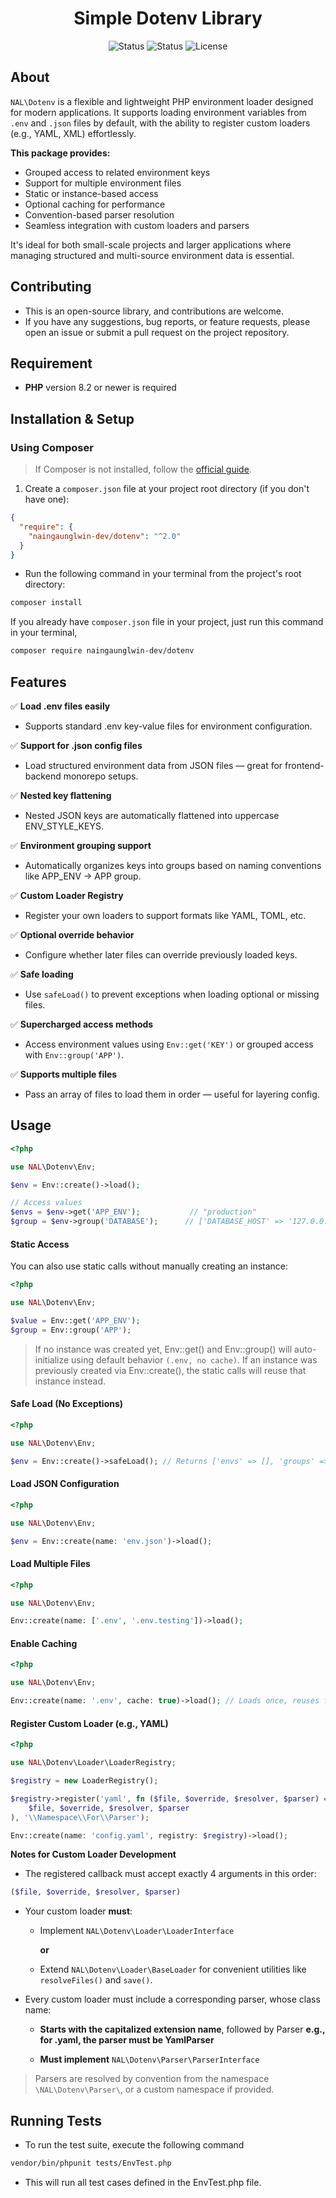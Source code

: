 <div align="center">

# Simple Dotenv Library
![Status](https://img.shields.io/badge/test-pass-green)
![Status](https://img.shields.io/badge/coverage-100%25-green)
![License](https://img.shields.io/badge/license-MIT-blue.svg)

</div>

## About
`NAL\Dotenv` is a flexible and lightweight PHP environment loader designed for modern applications.
It supports loading environment variables from `.env` and `.json` files by default, with the ability to register custom loaders (e.g., YAML, XML) effortlessly.

**This package provides:**

- Grouped access to related environment keys
- Support for multiple environment files
- Static or instance-based access
- Optional caching for performance
- Convention-based parser resolution
- Seamless integration with custom loaders and parsers

It's ideal for both small-scale projects and larger applications where managing structured and multi-source environment data is essential.

## Contributing
- This is an open-source library, and contributions are welcome.
- If you have any suggestions, bug reports, or feature requests, please open an issue or submit a pull request on the project repository.

## Requirement
- **PHP** version 8.2 or newer is required

## Installation & Setup

### Using Composer
> If Composer is not installed, follow the [official guide](https://getcomposer.org/download/).

1. Create a `composer.json` file at your project root directory (if you don't have one):
```json
{
  "require": {
    "naingaunglwin-dev/dotenv": "^2.0"
  }
}
```

- Run the following command in your terminal from the project's root directory:
```bash
composer install
```

If you already have `composer.json` file in your project, just run this command in your terminal,
```bash
composer require naingaunglwin-dev/dotenv
```

## Features
✅ **Load .env files easily**
- Supports standard .env key-value files for environment configuration.

✅ **Support for .json config files**
- Load structured environment data from JSON files — great for frontend-backend monorepo setups.

✅ **Nested key flattening**
- Nested JSON keys are automatically flattened into uppercase ENV_STYLE_KEYS.

✅ **Environment grouping support**
- Automatically organizes keys into groups based on naming conventions like APP_ENV → APP group.

✅ **Custom Loader Registry**
- Register your own loaders to support formats like YAML, TOML, etc.

✅ **Optional override behavior**
- Configure whether later files can override previously loaded keys.

✅ **Safe loading**
- Use `safeLoad()` to prevent exceptions when loading optional or missing files.

✅ **Supercharged access methods**
- Access environment values using `Env::get('KEY')` or grouped access with `Env::group('APP')`.

✅ **Supports multiple files**
- Pass an array of files to load them in order — useful for layering config.

## Usage

```php
<?php

use NAL\Dotenv\Env;

$env = Env::create()->load();

// Access values
$envs = $env->get('APP_ENV');           // "production"
$group = $env->group('DATABASE');      // ['DATABASE_HOST' => '127.0.0.1', ...]
```

#### Static Access
You can also use static calls without manually creating an instance:
```php
<?php

use NAL\Dotenv\Env;

$value = Env::get('APP_ENV');
$group = Env::group('APP');
```
> If no instance was created yet, Env::get() and Env::group() will auto-initialize using default behavior `(.env, no cache)`. If an instance was previously created via Env::create(), the static calls will reuse that instance instead.

#### Safe Load (No Exceptions)
```php
<?php

use NAL\Dotenv\Env;

$env = Env::create()->safeLoad(); // Returns ['envs' => [], 'groups' => []] on failure
```

#### Load JSON Configuration
```php
<?php

use NAL\Dotenv\Env;

$env = Env::create(name: 'env.json')->load();
```

#### Load Multiple Files
```php
<?php

use NAL\Dotenv\Env;

Env::create(name: ['.env', '.env.testing'])->load();
```

#### Enable Caching
```php
<?php

use NAL\Dotenv\Env;

Env::create(name: '.env', cache: true)->load(); // Loads once, reuses from memory
```

#### Register Custom Loader (e.g., YAML)
```php
<?php

use NAL\Dotenv\Loader\LoaderRegistry;

$registry = new LoaderRegistry();

$registry->register('yaml', fn ($file, $override, $resolver, $parser) => new YamlLoader(
    $file, $override, $resolver, $parser
), '\\Namespace\\For\\Parser');

Env::create(name: 'config.yaml', registry: $registry)->load();
```

**Notes for Custom Loader Development**
- The registered callback must accept exactly 4 arguments in this order:
```php
($file, $override, $resolver, $parser)
```
- Your custom loader **must**:

  - Implement `NAL\Dotenv\Loader\LoaderInterface`

    **or**

  - Extend `NAL\Dotenv\Loader\BaseLoader` for convenient utilities like `resolveFiles()` and `save()`.

- Every custom loader must include a corresponding parser, whose class name:

  - **Starts with the capitalized extension name**, followed by Parser
    **e.g., for .yaml, the parser must be YamlParser**

  - **Must implement** `NAL\Dotenv\Parser\ParserInterface`

> Parsers are resolved by convention from the namespace `\NAL\Dotenv\Parser\`, or a custom namespace if provided.

## Running Tests

- To run the test suite, execute the following command
```bash
vendor/bin/phpunit tests/EnvTest.php
```
- This will run all test cases defined in the EnvTest.php file.
